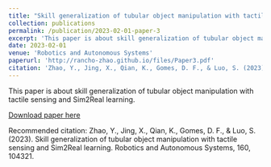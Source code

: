 ```yaml
---
title: "Skill generalization of tubular object manipulation with tactile sensing and Sim2Real learning"
collection: publications
permalink: /publication/2023-02-01-paper-3
excerpt: 'This paper is about skill generalization of tubular object manipulation with tactile sensing and Sim2Real learning.'
date: 2023-02-01
venue: 'Robotics and Autonomous Systems'
paperurl: 'http://rancho-zhao.github.io/files/Paper3.pdf'
citation: 'Zhao, Y., Jing, X., Qian, K., Gomes, D. F., & Luo, S. (2023). Skill generalization of tubular object manipulation with tactile sensing and Sim2Real learning. Robotics and Autonomous Systems, 160, 104321.'
---
```

This paper is about skill generalization of tubular object manipulation with tactile sensing and Sim2Real learning.

[Download paper here](http://rancho-zhao.github.io/files/Paper3.pdf)

Recommended citation: Zhao, Y., Jing, X., Qian, K., Gomes, D. F., & Luo, S. (2023). Skill generalization of tubular object manipulation with tactile sensing and Sim2Real learning. Robotics and Autonomous Systems, 160, 104321.